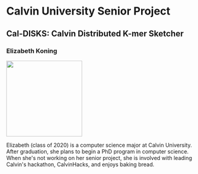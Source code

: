 # Calvin University Senior Project

## Cal-DISKS: Calvin Distributed K-mer Sketcher

### Elizabeth Koning

<img src="https://github.com/kodingkoning/Cal-DISKS/blob/master/headshot.png" width=200>

Elizabeth (class of 2020) is a computer science major at Calvin University. After graduation, she plans to begin a PhD program in computer science. When she's not working on her senior project, she is involved with leading Calvin's hackathon, CalvinHacks, and enjoys baking bread.
